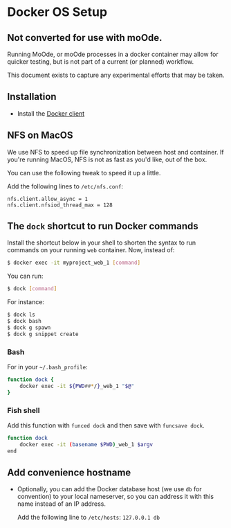 # Docker OS Setup

## Not converted for use with moOde.

Running MoOde, or moOde processes in a docker container may allow for quicker
testing, but is not part of a current (or planned) workflow.

This document exists to capture any experimental efforts that may be taken.

## Installation

- Install the [Docker client](https://www.docker.com/community-edition#/download)


## NFS on MacOS
We use NFS to speed up file synchronization between host and container.
If you're running MacOS, NFS is not as fast as you'd like, out of the box.

You can use the following tweak to speed it up a little.

Add the following lines to `/etc/nfs.conf`:
```
nfs.client.allow_async = 1
nfs.client.nfsiod_thread_max = 128
```


## The `dock` shortcut to run Docker commands
Install the shortcut below in your shell to shorten the syntax to run commands on your running `web` container.
Now, instead of:
```bash
$ docker exec -it myproject_web_1 [command]
```
You can run:
```bash
$ dock [command]
```
For instance:
```bash
$ dock ls
$ dock bash
$ dock g spawn
$ dock g snippet create
```



### Bash

For in your `~/.bash_profile`:
```bash
function dock {
    docker exec -it ${PWD##*/}_web_1 "$@"
}
```
### Fish shell
Add this function with `funced dock` and then save with `funcsave dock`.
```bash
function dock
    docker exec -it (basename $PWD)_web_1 $argv
end
```


## Add convenience hostname

- Optionally, you can add the Docker database host (we use `db` for convention) to your local nameserver, so you can address it with this name instead of an IP address.

  Add the following line to `/etc/hosts`:
  `127.0.0.1 db`
